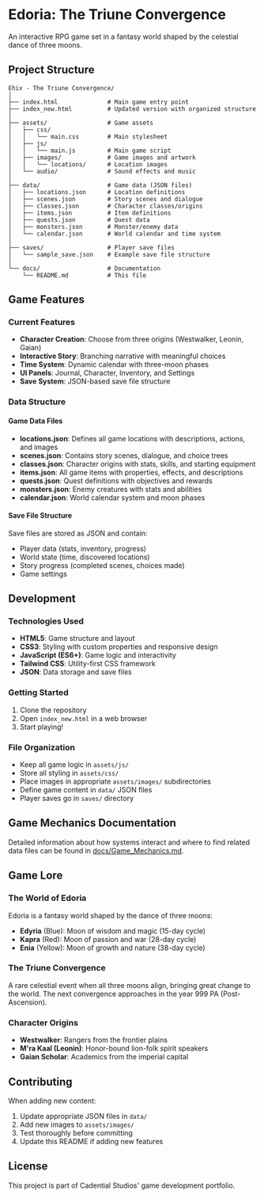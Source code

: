 # Edoria: The Triune Convergence

An interactive RPG game set in a fantasy world shaped by the celestial dance of three moons.

## Project Structure

```
Ehix - The Triune Convergence/
│
├── index.html              # Main game entry point
├── index_new.html          # Updated version with organized structure
│
├── assets/                 # Game assets
│   ├── css/
│   │   └── main.css        # Main stylesheet
│   ├── js/
│   │   └── main.js         # Main game script
│   ├── images/             # Game images and artwork
│   │   └── locations/      # Location images
│   └── audio/              # Sound effects and music
│
├── data/                   # Game data (JSON files)
│   ├── locations.json      # Location definitions
│   ├── scenes.json         # Story scenes and dialogue
│   ├── classes.json        # Character classes/origins
│   ├── items.json          # Item definitions
│   ├── quests.json         # Quest data
│   ├── monsters.json       # Monster/enemy data
│   └── calendar.json       # World calendar and time system
│
├── saves/                  # Player save files
│   └── sample_save.json    # Example save file structure
│
└── docs/                   # Documentation
    └── README.md           # This file
```

## Game Features

### Current Features
- **Character Creation**: Choose from three origins (Westwalker, Leonin, Gaian)
- **Interactive Story**: Branching narrative with meaningful choices
- **Time System**: Dynamic calendar with three-moon phases
- **UI Panels**: Journal, Character, Inventory, and Settings
- **Save System**: JSON-based save file structure

### Data Structure

#### Game Data Files
- **locations.json**: Defines all game locations with descriptions, actions, and images
- **scenes.json**: Contains story scenes, dialogue, and choice trees
- **classes.json**: Character origins with stats, skills, and starting equipment
- **items.json**: All game items with properties, effects, and descriptions
- **quests.json**: Quest definitions with objectives and rewards
- **monsters.json**: Enemy creatures with stats and abilities
- **calendar.json**: World calendar system and moon phases

#### Save File Structure
Save files are stored as JSON and contain:
- Player data (stats, inventory, progress)
- World state (time, discovered locations)
- Story progress (completed scenes, choices made)
- Game settings

## Development

### Technologies Used
- **HTML5**: Game structure and layout
- **CSS3**: Styling with custom properties and responsive design
- **JavaScript (ES6+)**: Game logic and interactivity
- **Tailwind CSS**: Utility-first CSS framework
- **JSON**: Data storage and save files

### Getting Started
1. Clone the repository
2. Open `index_new.html` in a web browser
3. Start playing!

### File Organization
- Keep all game logic in `assets/js/`
- Store all styling in `assets/css/`
- Place images in appropriate `assets/images/` subdirectories
- Define game content in `data/` JSON files
- Player saves go in `saves/` directory

## Game Mechanics Documentation
Detailed information about how systems interact and where to find related data files can be found in [docs/Game_Mechanics.md](docs/Game_Mechanics.md).

## Game Lore

### The World of Edoria
Edoria is a fantasy world shaped by the dance of three moons:
- **Edyria** (Blue): Moon of wisdom and magic (15-day cycle)
- **Kapra** (Red): Moon of passion and war (28-day cycle)  
- **Enia** (Yellow): Moon of growth and nature (38-day cycle)

### The Triune Convergence
A rare celestial event when all three moons align, bringing great change to the world. The next convergence approaches in the year 999 PA (Post-Ascension).

### Character Origins
- **Westwalker**: Rangers from the frontier plains
- **M'ra Kaal (Leonin)**: Honor-bound lion-folk spirit speakers
- **Gaian Scholar**: Academics from the imperial capital

## Contributing

When adding new content:
1. Update appropriate JSON files in `data/`
2. Add new images to `assets/images/`
3. Test thoroughly before committing
4. Update this README if adding new features

## License

This project is part of Cadential Studios' game development portfolio.
